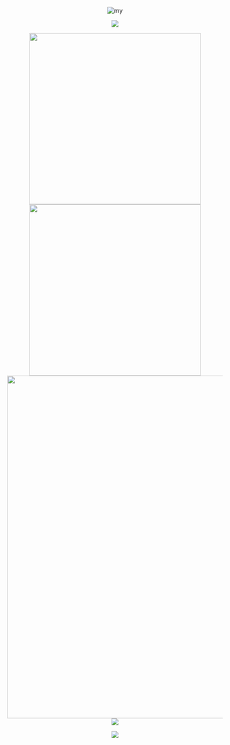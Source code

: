 <p align="center">
  <img src="https://github.com/thompsonemerson/thompsonemerson/raw/master/cover-thompson.png" alt="my"/>
</p>

<!-- https://github.com/DenverCoder1/readme-typing-svg -->
<p align="center">
<img src="https://readme-typing-svg.demolab.com?font=Orbitron&size=25&pause=1000&center=true&vCenter=true&random=false&width=600&lines=Welcome+to+my+GitHub+profile+page!;I+am+super+obsessed+with+programming!" />
</p>

<p align="center">
<!-- https://github.com/anuraghazra/github-readme-stats -->
<img align="center" width="400" src="https://github-readme-stats.vercel.app/api?username=Curtain23&theme=transparent&show_icons=true&hide_border=true&show=reviews&hide_title=true&hide=contribs" />
<!-- https://github.com/DenverCoder1/github-readme-streak-stats -->
<img align="center" width="400" src="https://streak-stats.demolab.com?user=Curtain23&theme=transparent&date_format=%5BY.%5Dn.j&hide_border=true" />
<br/>
<!-- https://github.com/Ashutosh00710/github-readme-activity-graph -->
<img width="800" src="https://github-readme-activity-graph.vercel.app/graph?username=Curtain23&theme=github-compact&hide_border=true&area=true&custom_title=Contribution%20Graph" />
<br/>
<!-- https://github.com/anuraghazra/github-readme-stats -->
<img align="center" src="https://github-readme-stats.vercel.app/api/top-langs/?username=Curtain23&theme=transparent&hide_border=true&layout=donut-vertical&langs_count=6" />
</p>

<p align="center">
<img align="center" src="https://skillicons.dev/icons?i=apple,bash,docker,git,github,go,html,idea,java,js,linux,md,mysql,netlify,nextjs,nginx,nodejs,ps,planetscale,postman,py,pytorch,qt,react,redis,ros,rust,sqlite,svg,tailwind,twitter,ts,vercel,vite,vscode,vue&perline=18">
</p>

<!---
Curtain23/Curtain23 is a ✨ special ✨ repository because its `README.md` (this file) appears on your GitHub profile.
You can click the Preview link to take a look at your changes.
--->
